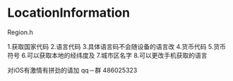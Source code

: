 # LocationInformation
Region.h

1.获取国家代码
2.语言代码
3.具体语言码不会随设备的语言改
4.货币代码
5.货币符号
6.可以获取本地的经纬度及
7.城市区名字
8.可以更改手机获取的语言


对iOS有激情有拼劲的请加  qq－群 486025323
